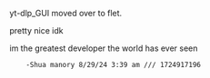 yt-dlp_GUI moved over to flet.

pretty nice idk

im the greatest developer the world has ever seen 
 
        -Shua manory 8/29/24 3:39 am /// 1724917196
```